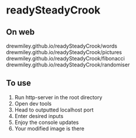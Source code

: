 # readySteadyCrook

## On web

drewmiley.github.io/readySteadyCrook/words
drewmiley.github.io/readySteadyCrook/pictures
drewmiley.github.io/readySteadyCrook/fibonacci
drewmiley.github.io/readySteadyCrook/randomiser

## To use

1) Run http-server in the root directory
2) Open dev tools
3) Head to outputted localhost port
4) Enter desired inputs
5) Enjoy the console updates
6) Your modified image is there
